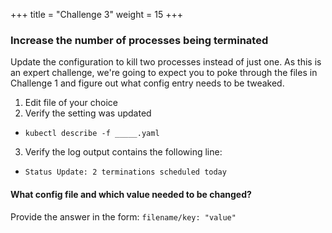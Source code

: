 +++
title = "Challenge 3"
weight = 15
+++

### Increase the number of processes being terminated

Update the configuration to kill two processes instead of just one. As this is an expert challenge, we're going to expect you to poke through the files in Challenge 1 and figure out what config entry needs to be tweaked.

1. Edit file of your choice
2. Verify the setting was updated
  - `kubectl describe -f _____.yaml`
3. Verify the log output contains the following line:
  - `Status Update: 2 terminations scheduled today`

#### What config file and which value needed to be changed?
Provide the answer in the form: `filename/key: "value"`
